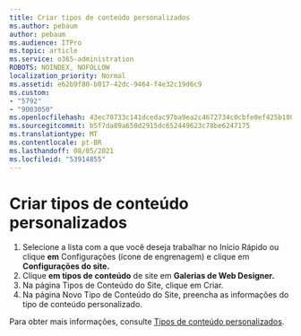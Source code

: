 ```yaml
---
title: Criar tipos de conteúdo personalizados
ms.author: pebaum
author: pebaum
ms.audience: ITPro
ms.topic: article
ms.service: o365-administration
ROBOTS: NOINDEX, NOFOLLOW
localization_priority: Normal
ms.assetid: e62b9f80-b017-42dc-9464-f4e32c19d6c9
ms.custom:
- "5792"
- "9003050"
ms.openlocfilehash: 43ec70733c141dcedac97ba9ea2c4672734c0cbfe0ef425b180bd5cd5fa1fd5f
ms.sourcegitcommit: b5f7da89a650d2915dc652449623c78be6247175
ms.translationtype: MT
ms.contentlocale: pt-BR
ms.lasthandoff: 08/05/2021
ms.locfileid: "53914855"
---
```

# <a name="create-custom-content-types"></a>Criar tipos de conteúdo personalizados

1. Selecione a lista com a que você deseja trabalhar no Início Rápido ou clique **em** Configurações (ícone de engrenagem) e clique em **Configurações do site.**
2. Clique **em tipos de conteúdo** de site em **Galerias de Web Designer.**
3. Na página Tipos de Conteúdo do Site, clique em Criar.
4. Na página Novo Tipo de Conteúdo do Site, preencha as informações do tipo de conteúdo personalizado.

Para obter mais informações, consulte  [Tipos de conteúdo personalizados](https://support.microsoft.com/office/e1277a2e-a1e8-4473-9126-91a0647766e5#__toc323548991).